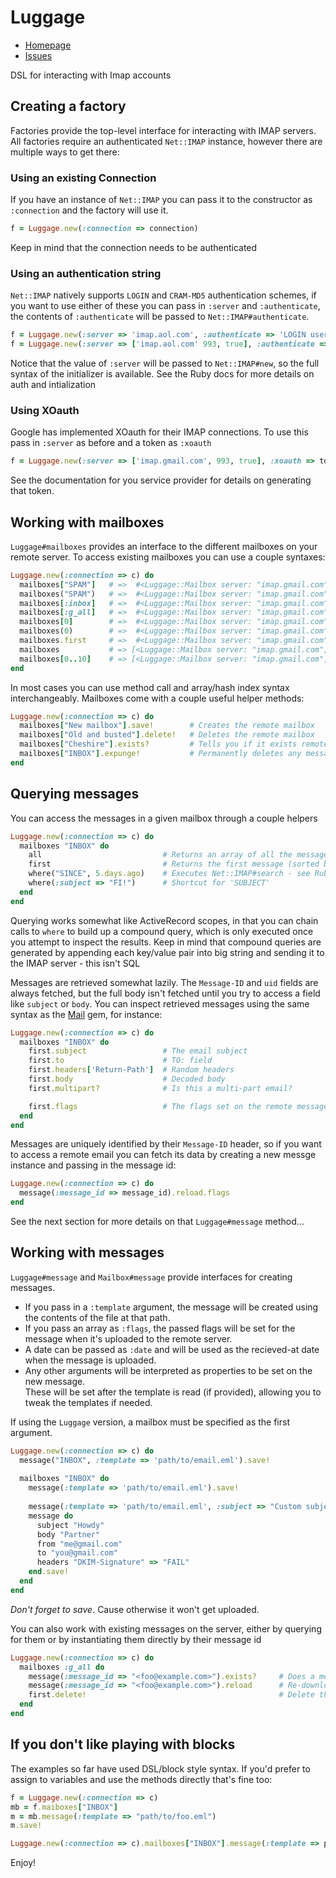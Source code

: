 # Luggage

* [Homepage](https://github.com/otherinbox/luggage#readme)
* [Issues](https://github.com/otherinbox/luggage/issues)

DSL for interacting with Imap accounts

## Creating a factory

Factories provide the top-level interface for interacting with IMAP servers.
All factories require an authenticated `Net::IMAP` instance, however there
are multiple ways to get there:

### Using an existing Connection

If you have an instance of `Net::IMAP` you can pass it to the constructor as
`:connection` and the factory will use it.

``` ruby
f = Luggage.new(:connection => connection)
```

Keep in mind that the connection needs to be authenticated

### Using an authentication string

`Net::IMAP` natively supports `LOGIN` and `CRAM-MD5` authentication schemes,
if you want to use either of these you can pass in `:server` and `:authenticate`, 
the contents of `:authenticate` will be passed to `Net::IMAP#authenticate`.  

``` ruby
f = Luggage.new(:server => 'imap.aol.com', :authenticate => 'LOGIN user password')
f = Luggage.new(:server => ['imap.aol.com' 993, true], :authenticate => 'LOGIN user password')
```

Notice that the value of `:server` will be passed to `Net::IMAP#new`, so the full
syntax of the initializer is available.  See the Ruby docs for more details on
auth and intialization

### Using XOauth

Google has implemented XOauth for their IMAP connections.  To use this pass in
`:server` as before and a token as `:xoauth`

``` ruby
f = Luggage.new(:server => ['imap.gmail.com', 993, true], :xoauth => token)
```

See the documentation for you service provider for details on generating that token.


## Working with mailboxes

`Luggage#mailboxes` provides an interface to the different mailboxes on your
remote server.  To access existing mailboxes you can use a couple syntaxes:

``` ruby
Luggage.new(:connection => c) do
  mailboxes["SPAM"]   # =>  #<Luggage::Mailbox server: "imap.gmail.com", name: "SPAM">
  mailboxes("SPAM")   # =>  #<Luggage::Mailbox server: "imap.gmail.com", name: "SPAM">
  mailboxes[:inbox]   # =>  #<Luggage::Mailbox server: "imap.gmail.com", name: "INBOX">
  mailboxes[:g_all]   # =>  #<Luggage::Mailbox server: "imap.gmail.com", name: "[Gmail]/All Mail">
  mailboxes[0]        # =>  #<Luggage::Mailbox server: "imap.gmail.com", name: "INBOX">
  mailboxes(0)        # =>  #<Luggage::Mailbox server: "imap.gmail.com", name: "INBOX">
  mailboxes.first     # =>  #<Luggage::Mailbox server: "imap.gmail.com", name: "INBOX">
  mailboxes           # => [<Luggage::Mailbox server: "imap.gmail.com", name: "SPAM">...]
  mailboxes[0..10]    # => [<Luggage::Mailbox server: "imap.gmail.com", name: "INBOX">...]
end
```

In most cases you can use method call and array/hash index syntax interchangeably.
Mailboxes come with a couple useful helper methods:

``` ruby
Luggage.new(:connection => c) do
  mailboxes["New mailbox"].save!        # Creates the remote mailbox
  mailboxes["Old and busted"].delete!   # Deletes the remote mailbox
  mailboxes["Cheshire"].exists?         # Tells you if it exists remotely
  mailboxes["INBOX"].expunge!           # Permanently deletes any messages marked for deletion
end
```

## Querying messages

You can access the messages in a given mailbox through a couple helpers

``` ruby
Luggage.new(:connection => c) do
  mailboxes "INBOX" do
    all                           # Returns an array of all the messages in the mailbox
    first                         # Returns the first message (sorted by oldest first)
    where("SINCE", 5.days.ago)    # Executes Net::IMAP#search - see Ruby docs for mor info on search params
    where(:subject => "FI!")      # Shortcut for 'SUBJECT'
  end
end
```

Querying works somewhat like ActiveRecord scopes, in that you can chain calls to `where` 
to build up a compound query, which is only executed once you attempt to inspect the results.
Keep in mind that compound queries are generated by appending each key/value pair into
big string and sending it to the IMAP server - this isn't SQL

Messages are retrieved somewhat lazily.  The `Message-ID` and `uid` fields are always fetched, 
but the full body isn't fetched until you try to access a field like `subject` or `body`.
You can inspect retrieved messages using the same syntax as the [Mail](https://github.com/mikel/mail)
gem, for instance:

``` ruby
Luggage.new(:connection => c) do
  mailboxes "INBOX" do
    first.subject                 # The email subject
    first.to                      # TO: field
    first.headers['Return-Path']  # Random headers
    first.body                    # Decoded body
    first.multipart?              # Is this a multi-part email?

    first.flags                   # The flags set on the remote message
  end
end
```

Messages are uniquely identified by their `Message-ID` header, so if you want to access a
remote email you can fetch its data by creating a new messge instance and passing in the
message id:

``` ruby
Luggage.new(:connection => c) do
  message(:message_id => message_id).reload.flags
end
```

See the next section for more details on that `Luggage#message` method...

## Working with messages

`Luggage#message` and `Mailbox#message` provide interfaces for creating messages.  

* If you pass in a `:template` argument, the message will be created using the contents
of the file at that path.  
* If you pass an array as `:flags`, the passed flags will be set for the message when 
it's uploaded to the remote server.
* A date can be passed as `:date` and will be used as the recieved-at date when the message
is uploaded.  
* Any other arguments will be interpreted as properties to be set on the new message.  
These will be set after the template is read (if provided), allowing
you to tweak the templates if needed. 

If using the `Luggage` version, a mailbox must be specified as the first argument.

``` ruby
Luggage.new(:connection => c) do
  message("INBOX", :template => 'path/to/email.eml').save!
  
  mailboxes "INBOX" do
    message(:template => 'path/to/email.eml').save!
  
    message(:template => 'path/to/email.eml', :subject => "Custom subject").save!
    message do
      subject "Howdy"
      body "Partner"
      from "me@gmail.com"
      to "you@gmail.com"
      headers "DKIM-Signature" => "FAIL"
    end.save!
  end
end
```

_Don't forget to save_.  Cause otherwise it won't get uploaded.

You can also work with existing messages on the server, either by querying for
them or by instantiating them directly by their message id

``` ruby
Luggage.new(:connection => c) do
  mailboxes :g_all do
    message(:message_id => "<foo@example.com>").exists?     # Does a message with this Message-ID exist in this mailbox?
    message(:message_id => "<foo@example.com>").reload      # Re-download the content and flags of this message
    first.delete!                                           # Delete this message (add the 'Deleted' flag)
  end
end
```

## If you don't like playing with blocks

The examples so far have used DSL/block style syntax.  If you'd prefer to assign to
variables and use the methods directly that's fine too:

``` ruby
f = Luggage.new(:connection => c)
mb = f.maiboxes["INBOX"]
m = mb.message(:template => "path/to/foo.eml")
m.save!

Luggage.new(:connection => c).mailboxes["INBOX"].message(:template => path).save!
```

Enjoy!

